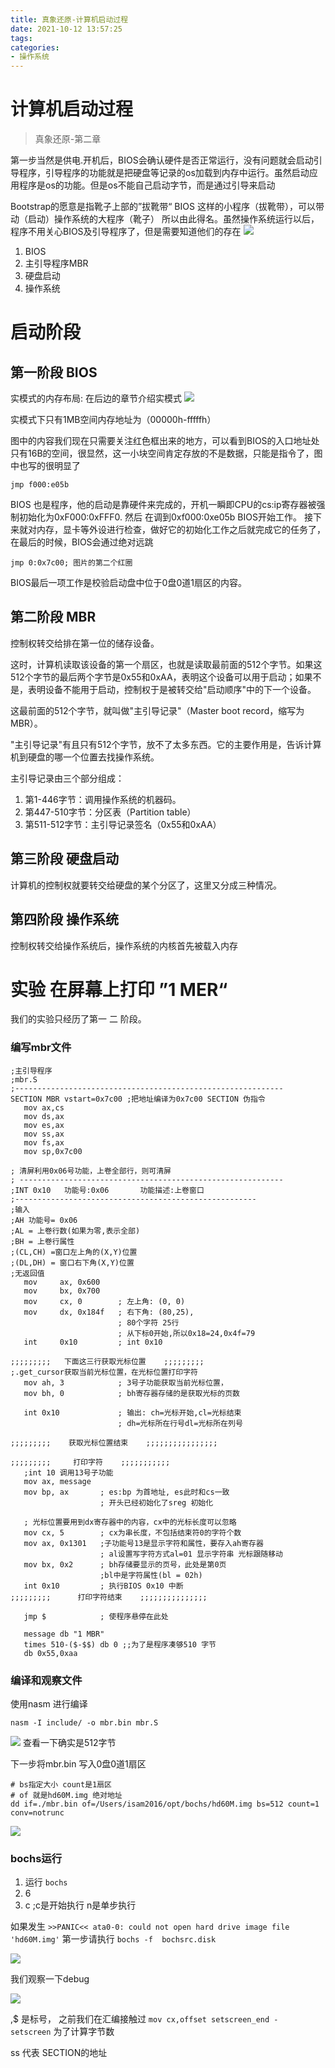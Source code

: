 ```yaml
---
title: 真象还原-计算机启动过程
date: 2021-10-12 13:57:25
tags:
categories:
- 操作系统
---
```


# 计算机启动过程 
> 真象还原-第二章

<!-- ![](https://i0.hdslb.com/bfs/article/88ed8ff0050fa4b9b781c1d9620bdcaade7c8dd1.png@942w_498h_progressive.webp) -->

第一步当然是供电.开机后，BIOS会确认硬件是否正常运行，没有问题就会启动引导程序，引导程序的功能就是把硬盘等记录的os加载到内存中运行。虽然启动应用程序是os的功能。但是os不能自己启动字节，而是通过引导来启动

Bootstrap的愿意是指靴子上部的”拔靴带“ BIOS 这样的小程序（拔靴带），可以带动（启动）操作系统的大程序（靴子） 所以由此得名。虽然操作系统运行以后，程序不用关心BIOS及引导程序了，但是需要知道他们的存在
![](https://isam2016hexo.oss-cn-hangzhou.aliyuncs.com/img/20211012141645.jpg)

1. BIOS 
2. 主引导程序MBR
3. 硬盘启动
4. 操作系统
# 启动阶段
## 第一阶段 BIOS
实模式的内存布局: 在后边的章节介绍实模式
![](https://isam2016hexo.oss-cn-hangzhou.aliyuncs.com/img/v2-d062c7668b08d68d752d498302208d05_1440wjpeg)

实模式下只有1MB空间内存地址为（00000h-fffffh）

图中的内容我们现在只需要关注红色框出来的地方，可以看到BIOS的入口地址处只有16B的空间，很显然，这一小块空间肯定存放的不是数据，只能是指令了，图中也写的很明显了
```
jmp f000:e05b
```
BIOS 也是程序，他的启动是靠硬件来完成的，开机一瞬即CPU的cs:ip寄存器被强制初始化为0xF000:0xFFF0. 然后 在调到0xf000:0xe05b BIOS开始工作。 接下来就对内存，显卡等外设进行检查，做好它的初始化工作之后就完成它的任务了，在最后的时候，BIOS会通过绝对远跳
```
jmp 0:0x7c00; 图片的第二个红圈
```

BIOS最后一项工作是校验启动盘中位于0盘0道1扇区的内容。

## 第二阶段 MBR

控制权转交给排在第一位的储存设备。

这时，计算机读取该设备的第一个扇区，也就是读取最前面的512个字节。如果这512个字节的最后两个字节是0x55和0xAA，表明这个设备可以用于启动；如果不是，表明设备不能用于启动，控制权于是被转交给"启动顺序"中的下一个设备。

这最前面的512个字节，就叫做"主引导记录"（Master boot record，缩写为MBR）。

"主引导记录"有且只有512个字节，放不了太多东西。它的主要作用是，告诉计算机到硬盘的哪一个位置去找操作系统。

主引导记录由三个部分组成：

1. 第1-446字节：调用操作系统的机器码。
2. 第447-510字节：分区表（Partition table）
3. 第511-512字节：主引导记录签名（0x55和0xAA）

## 第三阶段 硬盘启动
计算机的控制权就要转交给硬盘的某个分区了，这里又分成三种情况。

## 第四阶段 操作系统 
控制权转交给操作系统后，操作系统的内核首先被载入内存

# 实验 在屏幕上打印 ”1 MER“

我们的实验只经历了第一 二 阶段。

### 编写mbr文件
```
;主引导程序
;mbr.S
;------------------------------------------------------------
SECTION MBR vstart=0x7c00 ;把地址编译为0x7c00 SECTION 伪指令
   mov ax,cs
   mov ds,ax
   mov es,ax
   mov ss,ax
   mov fs,ax
   mov sp,0x7c00

; 清屏利用0x06号功能，上卷全部行，则可清屏
; -----------------------------------------------------------
;INT 0x10   功能号:0x06	   功能描述:上卷窗口
;------------------------------------------------------
;输入
;AH 功能号= 0x06
;AL = 上卷行数(如果为零,表示全部)
;BH = 上卷行属性
;(CL,CH) =窗口左上角的(X,Y)位置
;(DL,DH) = 窗口右下角(X,Y)位置
;无返回值
   mov     ax, 0x600
   mov     bx, 0x700
   mov     cx, 0        ; 左上角: (0, 0)
   mov     dx, 0x184f	; 右下角: (80,25),
			            ; 80个字符 25行
			            ; 从下标0开始,所以0x18=24,0x4f=79
   int     0x10         ; int 0x10

;;;;;;;;;   下面这三行获取光标位置    ;;;;;;;;;
;.get_cursor获取当前光标位置，在光标位置打印字符
   mov ah, 3		    ; 3号子功能获取当前光标位置，
   mov bh, 0		    ; bh寄存器存储的是获取光标的页数

   int 0x10		        ; 输出: ch=光标开始,cl=光标结束
			            ; dh=光标所在行号dl=光标所在列号

;;;;;;;;;    获取光标位置结束    ;;;;;;;;;;;;;;;;

;;;;;;;;;     打印字符    ;;;;;;;;;;;
   ;int 10 调用13号子功能
   mov ax, message
   mov bp, ax		; es:bp 为首地址, es此时和cs一致
			        ; 开头已经初始化了sreg 初始化

   ; 光标位置要用到dx寄存器中的内容，cx中的光标长度可以忽略
   mov cx, 5		; cx为串长度，不包括结束符0的字符个数
   mov ax, 0x1301	;子功能号13是显示字符和属性，要存入ah寄存器
			        ; al设置写字符方式al=01 显示字符串 光标跟随移动
   mov bx, 0x2		; bh存储要显示的页号，此处是第0页
			        ;bl中是字符属性(bl = 02h)
   int 0x10		    ; ִ执行BIOS 0x10 中断
;;;;;;;;;      打印字符结束	 ;;;;;;;;;;;;;;;

   jmp $		    ; 使程序悬停在此处

   message db "1 MBR"
   times 510-($-$$) db 0 ;;为了是程序凑够510 字节
   db 0x55,0xaa
```
### 编译和观察文件
使用nasm 进行编译
```
nasm -I include/ -o mbr.bin mbr.S 
```
![](https://isam2016hexo.oss-cn-hangzhou.aliyuncs.com/img/20211012160800.jpg) 查看一下确实是512字节

下一步将mbr.bin 写入0盘0道1扇区
```
# bs指定大小 count是1扇区
# of 就是hd60M.img 绝对地址
dd if=./mbr.bin of=/Users/isam2016/opt/bochs/hd60M.img bs=512 count=1  conv=notrunc
```
![](https://isam2016hexo.oss-cn-hangzhou.aliyuncs.com/img/20211012161357.jpg)

### bochs运行

1. 运行 `bochs` 
2. 6
3. c ;c是开始执行 n是单步执行  
   
如果发生 `>>PANIC<< ata0-0: could not open hard drive image file 'hd60M.img'` 第一步请执行 `bochs -f  bochsrc.disk`

![](https://isam2016hexo.oss-cn-hangzhou.aliyuncs.com/img/20211012165002.jpg)

我们观察一下debug

![](https://isam2016hexo.oss-cn-hangzhou.aliyuncs.com/img/20211012170032.jpg)

$,$$ 是标号， 之前我们在汇编接触过 `mov cx,offset setscreen_end -  setscreen` 为了计算字节数

ss 代表 SECTION的地址
